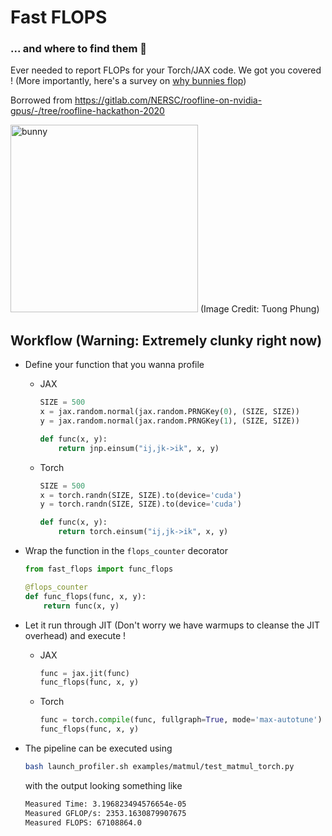 # Fast FLOPS
### ... and where to find them 🐇 

Ever needed to report FLOPs for your Torch/JAX code. We got you covered ! (More importantly, here's a survey on [why bunnies flop](https://rabbit.org/behavior/reading-your-rabbits-behavior/))

Borrowed from https://gitlab.com/NERSC/roofline-on-nvidia-gpus/-/tree/roofline-hackathon-2020

<img src="./logo/fast_flops_tuong.jpeg" alt="bunny" width="300"/> 
(Image Credit: Tuong Phung)

## Workflow (Warning: Extremely clunky right now)

- Define your function that you wanna profile

    - JAX
        ```python
        SIZE = 500
        x = jax.random.normal(jax.random.PRNGKey(0), (SIZE, SIZE))
        y = jax.random.normal(jax.random.PRNGKey(1), (SIZE, SIZE))

        def func(x, y):
            return jnp.einsum("ij,jk->ik", x, y)
        ```

    - Torch
        ```python
        SIZE = 500
        x = torch.randn(SIZE, SIZE).to(device='cuda')
        y = torch.randn(SIZE, SIZE).to(device='cuda')

        def func(x, y):
            return torch.einsum("ij,jk->ik", x, y)
        ```

- Wrap the function in the `flops_counter` decorator
    
    ```python
    from fast_flops import func_flops

    @flops_counter
    def func_flops(func, x, y):
        return func(x, y)
    ```

- Let it run through JIT (Don't worry we have warmups to cleanse the JIT overhead) and execute !
    - JAX
        ```python
        func = jax.jit(func)
        func_flops(func, x, y)
        ```

    - Torch
        ```python
        func = torch.compile(func, fullgraph=True, mode='max-autotune')
        func_flops(func, x, y)
        ```

- The pipeline can be executed using
    ```bash
    bash launch_profiler.sh examples/matmul/test_matmul_torch.py
    ```
  with the output looking something like

  ```bash
  Measured Time: 3.196823494576654e-05
  Measured GFLOP/s: 2353.1630879907675
  Measured FLOPS: 67108864.0
  ```

